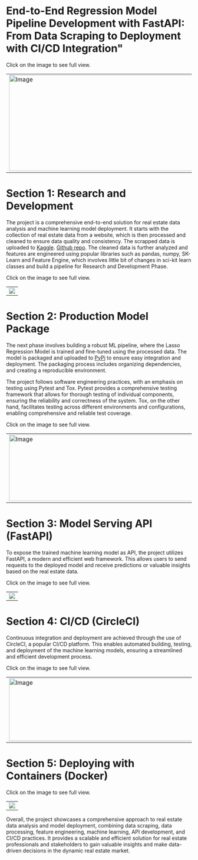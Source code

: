 # End-to-End Regression Model Pipeline Development with FastAPI: From Data Scraping to Deployment with CI/CD Integration"

Click on the image to see full view.
<table style="width:100%">
<tr>
  <td><img src="https://i.imgur.com/n8tEwXy.png" alt="Image" width="550px" height=260px/></td>
  <td><img src="https://i.imgur.com/ErYjDFz.png" alt="Image" width="550px" height=260px/></td>
  </tr>
</table>

# Section 1: Research and Development

The project is a comprehensive end-to-end solution for real estate data analysis and machine learning model deployment. It starts with the collection of real estate data from a website, which is then processed and cleaned to ensure data quality and consistency. The scrapped data is uploaded to [Kaggle](https://www.kaggle.com/datasets/mazhar01/real-state-website-data). [Github repo](https://github.com/mm-mazhar/Scraping-Zameen.com). The cleaned data is further analyzed and features are engineered using popular libraries such as pandas, numpy, SK-Learn and Feature Engine, which involves little bit of changes in sci-kit learn classes and build a pipeline for Research and Development Phase.

Click on the image to see full view.
<table style="width:100%; align=center">
<tr>
  <td><img src="https://i.imgur.com/tFl5pxt.png" /></td>
  <!-- <td><img src="https://i.imgur.com/hBVPlLm.png" alt="Image" width="560px" height=260px/></td> -->
</tr>
</table>

# Section 2: Production Model Package

The next phase involves building a robust ML pipeline, where the Lasso Regression Model is trained and fine-tuned using the processed data. The model is packaged and uploaded to [PyPi](https://pypi.org/project/lasso-regression-model/) to ensure easy integration and deployment. The packaging process includes organizing dependencies, and creating a reproducible environment.

The project follows software engineering practices, with an emphasis on testing using Pytest and Tox. Pytest provides a comprehensive testing framework that allows for thorough testing of individual components, ensuring the reliability and correctness of the system. Tox, on the other hand, facilitates testing across different environments and configurations, enabling comprehensive and reliable test coverage.

Click on the image to see full view.
<table style="width:100%; align=center">
<tr>
  <td><img src="https://i.imgur.com/LaKEGVc.png" alt="Image" width="570px" height=180px/></td>
  <td><img src="https://i.imgur.com/o6lW6XL.png" alt="Image" width="570px" height=180px/></td>
  <td><img src="https://i.imgur.com/7KNhQdl.png" alt="Image" width="570px" height=180px/></td>
</tr>
</table>

# Section 3: Model Serving API (FastAPI)

To expose the trained machine learning model as API, the project utilizes FastAPI, a modern and efficient web framework. This allows users to send requests to the deployed model and receive predictions or valuable insights based on the real estate data.

Click on the image to see full view.
<table style="width:100%; align=center">
<tr>
  <td><img src="https://i.imgur.com/5yARjOK.png"/></td>
  </tr>
</table>

# Section 4: CI/CD (CircleCI)

Continuous integration and deployment are achieved through the use of CircleCI, a popular CI/CD platform. This enables automated building, testing, and deployment of the machine learning models, ensuring a streamlined and efficient development process.

Click on the image to see full view.
<table style="width:100%; align=center">
<tr>
  <td><img src="https://i.imgur.com/6VgrYDU.png" alt="Image" width="570px" height=170px/></td>
  <td><img src="https://i.imgur.com/W30TQs5.png" alt="Image" width="570px" height=170px/></td>
  <td><img src="https://i.imgur.com/zqXTSkz.png" alt="Image" width="570px" height=170px/></td>
  <td><img src="https://i.imgur.com/8dHAlyd.png" alt="Image" width="570px" height=170px/></td>
</tr>
</table>

# Section 5: Deploying with Containers (Docker)

Click on the image to see full view.
<table style="width:100%; align=center">
<tr>
  <td><img src="https://i.imgur.com/4MSniph.png" /></td>
</tr>
</table>

Overall, the project showcases a comprehensive approach to real estate data analysis and model deployment, combining data scraping, data processing, feature engineering, machine learning, API development, and CI/CD practices. It provides a scalable and efficient solution for real estate professionals and stakeholders to gain valuable insights and make data-driven decisions in the dynamic real estate market.